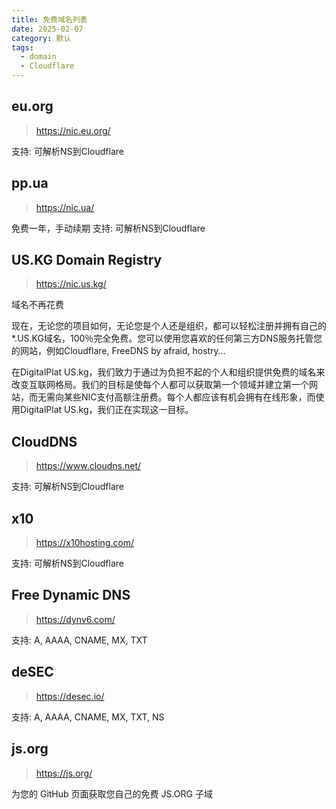 ```yaml
---
title: 免费域名列表
date: 2025-02-07
category: 默认
tags:
  - domain
  - Cloudflare
---
```

## eu.org

> https://nic.eu.org/

支持: 可解析NS到Cloudflare

## pp.ua

> https://nic.ua/

免费一年，手动续期
支持: 可解析NS到Cloudflare

## US.KG Domain Registry

> https://nic.us.kg/

域名不再花费

现在，无论您的项目如何，无论您是个人还是组织，都可以轻松注册并拥有自己的 *.US.KG域名，100％完全免费。您可以使用您喜欢的任何第三方DNS服务托管您的网站，例如Cloudflare, FreeDNS by afraid, hostry…

在DigitalPlat US.kg，我们致力于通过为负担不起的个人和组织提供免费的域名来改变互联网格局。我们的目标是使每个人都可以获取第一个领域并建立第一个网站，而无需向某些NIC支付高额注册费。每个人都应该有机会拥有在线形象，而使用DigitalPlat US.kg，我们正在实现这一目标。

## CloudDNS

> https://www.cloudns.net/

支持: 可解析NS到Cloudflare

## x10

> https://x10hosting.com/

支持: 可解析NS到Cloudflare

## Free Dynamic DNS

> https://dynv6.com/

支持: A, AAAA, CNAME, MX, TXT

## deSEC

> https://desec.io/

支持: A, AAAA, CNAME, MX, TXT, NS
## js.org

> https://js.org/

为您的 GitHub 页面获取您自己的免费 JS.ORG 子域
